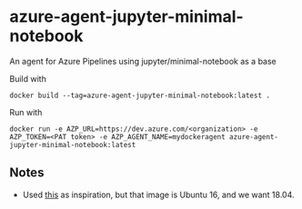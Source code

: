 # azure-agent-jupyter-minimal-notebook
An agent for Azure Pipelines using jupyter/minimal-notebook as a base

Build with
```
docker build --tag=azure-agent-jupyter-minimal-notebook:latest .
```

Run with
```
docker run -e AZP_URL=https://dev.azure.com/<organization> -e AZP_TOKEN=<PAT token> -e AZP_AGENT_NAME=mydockeragent azure-agent-jupyter-minimal-notebook:latest
```

## Notes
* Used [this](https://docs.microsoft.com/en-us/azure/devops/pipelines/agents/docker?view=azure-devops) as inspiration, but that image is Ubuntu 16, and we want 18.04.
